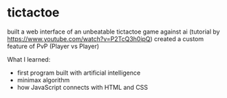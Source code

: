# tictactoe
built a web interface of an unbeatable tictactoe game against ai (tutorial by https://www.youtube.com/watch?v=P2TcQ3h0ipQ)
created a custom feature of PvP (Player vs Player)

What I learned:
- first program built with artificial intelligence
- minimax algorithm
- how JavaScript connects with HTML and CSS
